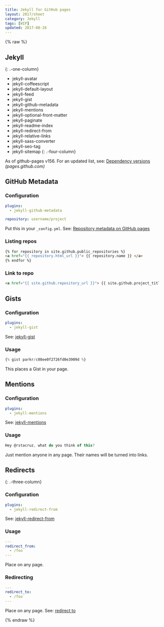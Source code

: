 ```yaml
---
title: Jekyll for GitHub pages
layout: 2017/sheet
category: Jekyll
tags: [WIP]
updated: 2017-08-26
---
```


{% raw %}

## Jekyll

{: .-one-column}

- jekyll-avatar
- jekyll-coffeescript
- jekyll-default-layout
- jekyll-feed
- jekyll-gist
- jekyll-github-metadata
- jekyll-mentions
- jekyll-optional-front-matter
- jekyll-paginate
- jekyll-readme-index
- jekyll-redirect-from
- jekyll-relative-links
- jekyll-sass-converter
- jekyll-seo-tag
- jekyll-sitemap
  {: .-four-column}

As of github-pages v156. For an updated list, see: [Dependency versions](https://pages.github.com/versions/) _(pages.github.com)_

## GitHub Metadata

### Configuration

```yaml
plugins:
  - jekyll-github-metadata

repository: username/project
```

Put this in your `_config.yml`.
See: [Repository metadata on GitHub pages](https://help.github.com/articles/repository-metadata-on-github-pages/)

### Listing repos

```html
{% for repository in site.github.public_repositories %}
<a href="{{ repository.html_url }}"> {{ repository.name }} </a>
{% endfor %}
```

### Link to repo

```html
<a href="{{ site.github.repository_url }}"> {{ site.github.project_title }} </a>
```

## Gists

### Configuration

```yaml
plugins:
  - jekyll-gist
```

See: [jekyll-gist](https://github.com/jekyll/jekyll-gist)

### Usage

```js
{% gist parkr/c08ee0f2726fd0e3909d %}
```

This places a Gist in your page.

## Mentions

### Configuration

```yaml
plugins:
  - jekyll-mentions
```

See: [jekyll-mentions](https://github.com/jekyll/jekyll-mentions)

### Usage

```js
Hey @rstacruz, what do you think of this?
```

Just mention anyone in any page. Their names will be turned into links.

## Redirects

{: .-three-column}

### Configuration

```yaml
plugins:
  - jekyll-redirect-from
```

See: [jekyll-redirect-from](https://rubygems.org/gems/jekyll-redirect-from)

### Usage

```yaml
---
redirect_from:
  - /foo
---
```

Place on any page.

### Redirecting

```yaml
---
redirect_to:
  - /foo
---
```

Place on any page.
See: [redirect to](https://github.com/jekyll/jekyll-redirect-from#redirect-to)

{% endraw %}
